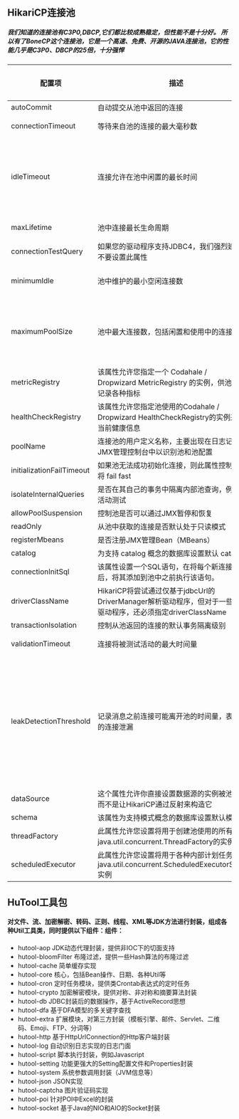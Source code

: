 ## HikariCP连接池
##### 我们知道的连接池有C3P0,DBCP,它们都比较成熟稳定，但性能不是十分好。 所以有了BoneCP这个连接池，它是一个高速、免费、开源的JAVA连接池，它的性能几乎是C3P0、DBCP的25倍，十分强悍

配置项|描述|构造器默认值|默认配置validate之后的值|validate重置
|---|---|---|---|---|
autoCommit|	自动提交从池中返回的连接|	true|	true|	-
connectionTimeout|	等待来自池的连接的最大毫秒数|	SECONDS.toMillis(30) = 30000|	30000	|如果小于250毫秒，则被重置回30秒
idleTimeout|	连接允许在池中闲置的最长时间	|MINUTES.toMillis(10) = 600000|	600000	|如果idleTimeout+1秒>maxLifetime 且 maxLifetime>0，则会被重置为0（代表永远不会退出）；如果idleTimeout!=0且小于10秒，则会被重置为10秒
maxLifetime	|池中连接最长生命周期	|MINUTES.toMillis(30) = 1800000	|1800000|	如果不等于0且小于30秒则会被重置回30分钟
connectionTestQuery|	如果您的驱动程序支持JDBC4，我们强烈建议您不要设置此属性|	null|	null|	-
minimumIdle|	池中维护的最小空闲连接数|	-1|	10|	minIdle<0或者minIdle>maxPoolSize,则被重置为maxPoolSize
maximumPoolSize|	池中最大连接数，包括闲置和使用中的连接|	-1|	10|	如果maxPoolSize小于1，则会被重置。当minIdle<=0被重置为DEFAULT_POOL_SIZE则为10;如果minIdle>0则重置为minIdle的值
metricRegistry|	该属性允许您指定一个 Codahale / Dropwizard MetricRegistry 的实例，供池使用以记录各种指标|	null|	null|	-
healthCheckRegistry|	该属性允许您指定池使用的Codahale / Dropwizard HealthCheckRegistry的实例来报告当前健康信息|	null|	null|	-
poolName|	连接池的用户定义名称，主要出现在日志记录和JMX管理控制台中以识别池和池配置|	null|	HikariPool-1|	-
initializationFailTimeout|	如果池无法成功初始化连接，则此属性控制池是否将 fail fast|	1|	1|	-
isolateInternalQueries|	是否在其自己的事务中隔离内部池查询，例如连接活动测试|	false|	false|	-
allowPoolSuspension|	控制池是否可以通过JMX暂停和恢复|	false|	false|	-
readOnly|	从池中获取的连接是否默认处于只读模式|	false|	false|	-
registerMbeans|	是否注册JMX管理Bean（MBeans）|	false|	false|	-
catalog|	为支持 catalog 概念的数据库设置默认 catalog|	driver default|	null|	-
connectionInitSql|	该属性设置一个SQL语句，在将每个新连接创建后，将其添加到池中之前执行该语句。|	null|	null|	-
driverClassName|	HikariCP将尝试通过仅基于jdbcUrl的DriverManager解析驱动程序，但对于一些较旧的驱动程序，还必须指定driverClassName|	null|	null|	-
transactionIsolation|	控制从池返回的连接的默认事务隔离级别|	null|	null|	-
validationTimeout|	连接将被测试活动的最大时间量|	SECONDS.toMillis(5) = 5000|	5000|	如果小于250毫秒，则会被重置回5秒
leakDetectionThreshold|	记录消息之前连接可能离开池的时间量，表示可能的连接泄漏|	0|	0|	如果大于0且不是单元测试，则进一步判断：(leakDetectionThreshold < SECONDS.toMillis(2) or (leakDetectionThreshold > maxLifetime && maxLifetime > 0)，会被重置为0 . 即如果要生效则必须>0，而且不能小于2秒，而且当maxLifetime > 0时不能大于maxLifetime
dataSource|	这个属性允许你直接设置数据源的实例被池包装，而不是让HikariCP通过反射来构造它|	null|	null|	-
schema|	该属性为支持模式概念的数据库设置默认模式|	driver default|	null|	-
threadFactory|	此属性允许您设置将用于创建池使用的所有线程的java.util.concurrent.ThreadFactory的实例。|	null|	null|	-
scheduledExecutor|	此属性允许您设置将用于各种内部计划任务的java.util.concurrent.ScheduledExecutorService实例|	null|	null|	-


## HuTool工具包
#### 对文件、流、加密解密、转码、正则、线程、XML等JDK方法进行封装，组成各种Util工具类，同时提供以下组件：组件：
* hutool-aop JDK动态代理封装，提供非IOC下的切面支持
* hutool-bloomFilter 布隆过滤，提供一些Hash算法的布隆过滤
* hutool-cache 简单缓存实现
* hutool-core 核心，包括Bean操作、日期、各种Util等
* hutool-cron 定时任务模块，提供类Crontab表达式的定时任务
* hutool-crypto 加密解密模块，提供对称、非对称和摘要算法封装
* hutool-db JDBC封装后的数据操作，基于ActiveRecord思想
* hutool-dfa 基于DFA模型的多关键字查找
* hutool-extra 扩展模块，对第三方封装（模板引擎、邮件、Servlet、二维码、Emoji、FTP、分词等）
* hutool-http 基于HttpUrlConnection的Http客户端封装
* hutool-log 自动识别日志实现的日志门面
* hutool-script 脚本执行封装，例如Javascript
* hutool-setting 功能更强大的Setting配置文件和Properties封装
* hutool-system 系统参数调用封装（JVM信息等）
* hutool-json JSON实现
* hutool-captcha 图片验证码实现
* hutool-poi 针对POI中Excel的封装
* hutool-socket 基于Java的NIO和AIO的Socket封装
